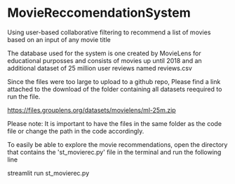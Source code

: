 # MovieReccomendationSystem
Using user-based collaborative filtering to recommend a list of movies based on an input of any movie title

The database used for the system is one created by MovieLens for educational purposses and consists of movies up until 2018 and an additional dataset of 25 million user reviews named reviews.csv

Since the files were too large to upload to a github repo, Please find a link attached to the download of the folder containing all datasets reequired to run the file. 

https://files.grouplens.org/datasets/movielens/ml-25m.zip

Please note: It is important to have the files in the same folder as the code file or change the path in the code accordingly.

To easily be able to explore the movie recommendations, open the directory that contains the 'st_movierec.py' file in the terminal and run the following line

streamlit run st_movierec.py


